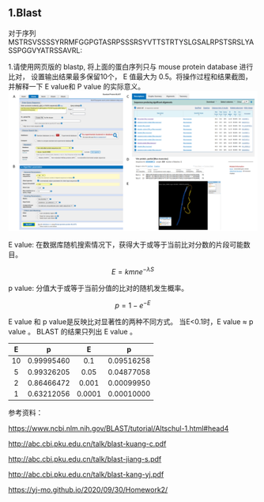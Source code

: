 ## 1.Blast

对于序列MSTRSVSSSSYRRMFGGPGTASRPSSSRSYVTTSTRTYSLGSALRPSTSRSLYASSPGGVYATRSSAVRL:

1.请使用网页版的 blastp, 将上面的蛋白序列只与 mouse protein database 进行比对， 设置输出结果最多保留10个， E 值最大为 0.5。将操作过程和结果截图，并解释一下 E value和 P value 的实际意义。
![img](https://github.com/Bioin-Mixologist/Bioinformatics_Tutorial/blob/main/others/1.Blast_homework_F1.png)


E value: 在数据库随机搜索情况下，获得大于或等于当前比对分数的片段可能数目。

$$ E = kmne^{- \lambda S} $$

p value: 分值大于或等于当前分值的比对的随机发生概率。

$$ p = 1 - e^{- E} $$

E value 和 p value是反映比对显著性的两种不同方式。
当E<0.1时，E value ≈ p value 。
BLAST 的结果只列出 E value 。

|  E   |     p      |   E    |     p      |
| :--: | :--------: | :----: | :--------: |
|  10  | 0.99995460 |  0.1   | 0.09516258 |
|  5   | 0.99326205 |  0.05  | 0.04877058 |
|  2   | 0.86466472 | 0.001  | 0.00099950 |
|  1   | 0.63212056 | 0.0001 | 0.00010000 |

参考资料：

https://www.ncbi.nlm.nih.gov/BLAST/tutorial/Altschul-1.html#head4

http://abc.cbi.pku.edu.cn/talk/blast-kuang-c.pdf

http://abc.cbi.pku.edu.cn/talk/blast-jiang-s.pdf

http://abc.cbi.pku.edu.cn/talk/blast-kang-yj.pdf

https://yj-mo.github.io/2020/09/30/Homework2/
